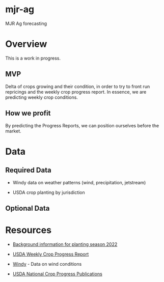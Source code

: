 # mjr-ag
MJR Ag forecasting

# Overview

This is a work in progress.

## MVP

Delta of crops growing and their condition, in order to try to front run repricings and the weekly crop progress report. In essence, we are predicting weekly crop conditions.

## How we profit

By predicting the Progress Reports, we can position ourselves before the market.

# Data

## Required Data

* Windy data on weather patterns (wind, precipitation, jetstream)

* USDA crop planting by jurisdiction

## Optional Data




# Resources

* [Background information for planting season 2022](https://www.severe-weather.eu/long-range-2/la-nina-ocean-collapse-winter-spring-weather-2022-usa-el-nino-forecast-fa/)

* [USDA Weekly Crop Progress Report](https://usda.library.cornell.edu/concern/publications/8336h188j)

* [Windy](https://www.windy.com/) - Data on wind conditions

* [USDA National Crop Progress Publications](https://www.nass.usda.gov/Publications/National_Crop_Progress/)
